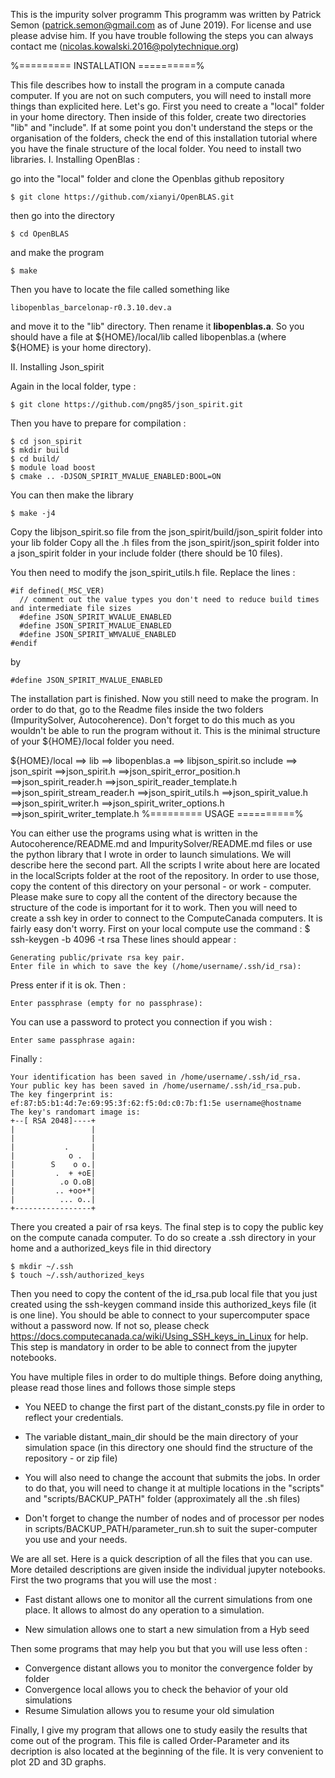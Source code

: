 This is the impurity solver programm
This programm was written by Patrick Semon (patrick.semon@gmail.com as of June 2019).
For license and use please advise him.
If you have trouble following the steps you can always contact me (nicolas.kowalski.2016@polytechnique.org) 

%========= INSTALLATION ==========%

This file describes how to install the program in a compute canada computer. If you are not on such computers, you will need to install more things than explicited here.
Let's go.
First you need to create a "local" folder in your home directory. Then inside of this folder, create two directories "lib" and "include".
If at some point you don't understand the steps or the organisation of the folders, check the end of this installation tutorial where you have the finale structure of the local folder.
You need to install two libraries.
I. Installing OpenBlas : 

go into the "local" folder and clone the Openblas github repository

	$ git clone https://github.com/xianyi/OpenBLAS.git

then go into the directory 

	$ cd OpenBLAS
	
and make the program

	$ make

Then you have to locate the file called something like 

	libopenblas_barcelonap-r0.3.10.dev.a 

and move it to the "lib" directory. Then rename it **libopenblas.a**.
So you should have a file at ${HOME}/local/lib called libopenblas.a (where ${HOME} is your home directory).

II. Installing Json_spirit

Again in the local folder, type :

	$ git clone https://github.com/png85/json_spirit.git

Then you have to prepare for compilation : 

	$ cd json_spirit
	$ mkdir build
	$ cd build/
	$ module load boost
	$ cmake .. -DJSON_SPIRIT_MVALUE_ENABLED:BOOL=ON

You can then make the library

	$ make -j4

Copy the libjson_spirit.so file from the json_spirit/build/json_spirit folder into your lib folder
Copy all the .h files from the json_spirit/json_spirit folder into a json_spirit folder in your include folder (there should be 10 files).

You then need to modify the json_spirit_utils.h file. Replace the lines : 
	
	#if defined(_MSC_VER)
	  // comment out the value types you don't need to reduce build times and intermediate file sizes
	  #define JSON_SPIRIT_WVALUE_ENABLED
	  #define JSON_SPIRIT_MVALUE_ENABLED
	  #define JSON_SPIRIT_WMVALUE_ENABLED
	#endif

by 

	#define JSON_SPIRIT_MVALUE_ENABLED

The installation part is finished. Now you still need to make the program. In order to do that, go to the Readme files inside the two folders (ImpuritySolver, Autocoherence). Don't forget to do this much as you wouldn't be able to run the program without it.
This is the minimal structure of your ${HOME}/local folder you need.

${HOME}/local ==>	lib 	==> libopenblas.a
							==>	libjson_spirit.so
					include ==> json_spirit ==>json_spirit.h
											==>json_spirit_error_position.h
											==>json_spirit_reader.h
											==>json_spirit_reader_template.h
											==>json_spirit_stream_reader.h
											==>json_spirit_utils.h
											==>json_spirit_value.h
											==>json_spirit_writer.h
											==>json_spirit_writer_options.h
											==>json_spirit_writer_template.h
%========= USAGE ==========%

You can either use the programs using what is written in the Autocoherence/README.md and ImpuritySolver/README.md files or use the python library that I wrote in order to launch simulations. 
We will describe here the second part. 
All the scripts I write about here are located in the localScripts folder at the root of the repository. In order to use those, copy the content of this directory on your personal - or work - computer. Please make sure to copy all the content of the directory because the structure of the code is important for it to work.
Then you will need to create a ssh key in order to connect to the ComputeCanada computers. It is fairly easy don't worry.
First on your local compute use the command : 
$ ssh-keygen -b 4096 -t rsa
These lines should appear : 

	Generating public/private rsa key pair.
	Enter file in which to save the key (/home/username/.ssh/id_rsa):

Press enter if it is ok. Then :

	Enter passphrase (empty for no passphrase):

You can use a password to protect you connection if you wish : 

	Enter same passphrase again:

Finally : 

	Your identification has been saved in /home/username/.ssh/id_rsa.
	Your public key has been saved in /home/username/.ssh/id_rsa.pub.
	The key fingerprint is:
	ef:87:b5:b1:4d:7e:69:95:3f:62:f5:0d:c0:7b:f1:5e username@hostname
	The key's randomart image is:
	+--[ RSA 2048]----+
	|                 |
	|                 |
	|           .     |
	|            o .  |
	|        S    o o.|
	|         .  + +oE|
	|          .o O.oB|
	|         .. +oo+*|
	|          ... o..|
	+-----------------+

There you created a pair of rsa keys. 
The final step is to copy the public key on the compute canada computer. To do so create a .ssh directory in your home and a authorized_keys file in thid directory

	$ mkdir ~/.ssh
	$ touch ~/.ssh/authorized_keys

Then you need to copy the content of the id_rsa.pub local file that you just created using the ssh-keygen command inside this authorized_keys file (it is one line). You should be able to connect to your supercomputer space without a password now. If not so, please check https://docs.computecanada.ca/wiki/Using_SSH_keys_in_Linux for help. This step is mandatory in order to be able to connect from the jupyter notebooks.

You have multiple files in  order to do multiple things.
Before doing anything, please read those lines and follows those simple steps

* You NEED to change the first part of the distant_consts.py file in order to reflect your credentials. 

* The variable distant_main_dir should be the main directory of your simulation space (in this directory one should find the structure of the repository - or zip file)

* You will also need to change the account that submits the jobs. In order to do that, you will need to change it at multiple locations in the "scripts" and "scripts/BACKUP_PATH" folder (approximately all the .sh files)

* Don't forget to change the number of nodes and of processor per nodes in scripts/BACKUP_PATH/parameter_run.sh to suit the super-computer you use and your needs.

We are all set.
Here is a quick description of all the files that you can use. More detailed descriptions are given inside the individual jupyter notebooks.
First the two programs that you will use the most : 

* Fast distant allows one to monitor all the current simulations from one place. It allows to almost do any operation to a simulation.

* New simulation allows one to start a new simulation from a Hyb seed

Then some programs that may help you but that you will use less often : 

* Convergence distant allows you to monitor the convergence folder by folder
* Convergence local allows you to check the behavior of your old simulations
* Resume Simulation allows you to resume your old simulation

Finally, I give my program that allows one to study easily the results that come out of the program.
This file is called Order-Parameter and its decription is also located at the beginning of the file. It is very convenient to plot 2D and 3D graphs.



